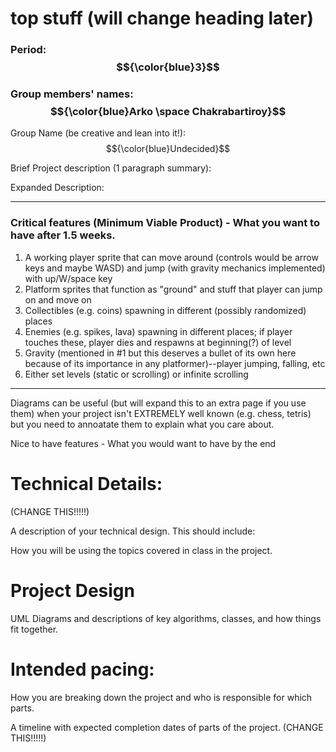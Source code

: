 # top stuff (will change heading later)

### Period: $${\color{blue}3}$$

### Group members' names: $${\color{blue}Arko \space Chakrabartiroy}$$

Group Name (be creative and lean into it!): $${\color{blue}Undecided}$$

Brief Project description (1 paragraph summary):



Expanded Description:


---

### Critical features (Minimum Viable Product) - What you want to have after 1.5 weeks.

1. A working player sprite that can move around (controls would be arrow keys and maybe WASD) and jump (with gravity mechanics implemented) with up/W/space key
2. Platform sprites that function as "ground" and stuff that player can jump on and move on
3. Collectibles (e.g. coins) spawning in different (possibly randomized) places
4. Enemies (e.g. spikes, lava) spawning in different places; if player touches these, player dies and respawns at beginning(?) of level
5. Gravity (mentioned in #1 but this deserves a bullet of its own here because of its importance in any platformer)--player jumping, falling, etc
6. Either set levels (static or scrolling) or infinite scrolling


---

Diagrams can be useful (but will expand this to an extra page if you use them) when your project isn't EXTREMELY well known (e.g. chess, tetris) but you need to annoatate them to explain what you care about.

Nice to have features - What you would want to have by the end






# Technical Details:

(CHANGE THIS!!!!!)

A description of your technical design. This should include: 
   
How you will be using the topics covered in class in the project.




     
# Project Design

UML Diagrams and descriptions of key algorithms, classes, and how things fit together.


    
# Intended pacing:

How you are breaking down the project and who is responsible for which parts.

A timeline with expected completion dates of parts of the project. (CHANGE THIS!!!!!)

